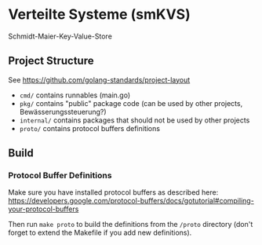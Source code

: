 # Verteilte Systeme (smKVS)

Schmidt-Maier-Key-Value-Store

## Project Structure

See https://github.com/golang-standards/project-layout

* `cmd/`  contains runnables (main.go)
* `pkg/` contains "public" package code (can be used by other projects, Bewässerungssteuerung?)
* `internal/` contains packages that should not be used by other projects 
* `proto/` contains protocol buffers definitions

## Build

### Protocol Buffer Definitions

Make sure you have installed protocol buffers as described here: 
https://developers.google.com/protocol-buffers/docs/gotutorial#compiling-your-protocol-buffers

Then run `make proto` to build the definitions from the `/proto` directory
(don't forget to extend the Makefile if you add new definitions).